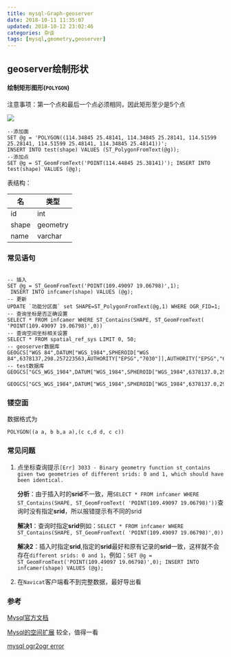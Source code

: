 ```yaml
---
title: mysql-Graph-geoserver
date: 2018-10-11 11:35:07
updated: 2018-10-12 23:02:46
categories: 杂谈
tags: [mysql,geometry,geoserver]
---
```


## geoserver绘制形状

#### 绘制矩形图形(`POLYGON`)

注意事项：第一个点和最后一个点必须相同，因此矩形至少是5个点

![](https://raw.githubusercontent.com/xuanfong1/xuanfong1.github.io/master/image/src_dir/%255CUsers%255Cxuan%255CAppData%255CRoaming%255CTypora%255Ctypora-user-images%255C1539238451033.png)

```mysql
--添加面
SET @g = 'POLYGON((114.34845 25.48141, 114.34845 25.28141, 114.51599 25.28141, 114.51599 25.48141, 114.34845 25.48141))';
INSERT INTO test(shape) VALUES (ST_PolygonFromText(@g));
--添加点
SET @g = ST_GeomFromText('POINT(114.44845 25.38141)'); INSERT INTO test(shape) VALUES (@g);
```

表结构：

| 名    | 类型     |
| ----- | -------- |
| id    | int      |
| shape | geometry |
| name  | varchar  |

### 常见语句
```MYSQL

-- 插入
SET @g = ST_GeomFromText('POINT(109.49097 19.06798)',1);
 INSERT INTO infcamer(shape) VALUES (@g);
-- 更新 
UPDATE `功能分区面` set SHAPE=ST_PolygonFromText(@g,1) WHERE OGR_FID=1; 
-- 查询坐标是否正确设置
SELECT * FROM infcamer WHERE ST_Contains(SHAPE, ST_GeomFromText( 'POINT(109.49097 19.06798)',0))
-- 查询空间坐标相关设置
SELECT * FROM spatial_ref_sys LIMIT 0, 50;
-- geoserver数据库
GEOGCS["WGS 84",DATUM["WGS_1984",SPHEROID["WGS 84",6378137,298.257223563,AUTHORITY["EPSG","7030"]],AUTHORITY["EPSG","6326"]],PRIMEM["Greenwich",0,AUTHORITY["EPSG","8901"]],UNIT["degree",0.0174532925199433,AUTHORITY["EPSG","9122"]],AUTHORITY["EPSG","4326"]]
-- test数据库
GEOGCS["GCS_WGS_1984",DATUM["WGS_1984",SPHEROID["WGS_1984",6378137.0,298.257223563]],PRIMEM["Greenwich",0.0],UNIT["Degree",0.0174532925199433]]

GEOGCS["GCS_WGS_1984",DATUM["WGS_1984",SPHEROID["WGS_1984",6378137.0,298.257223563]],PRIMEM["Greenwich",0.0],UNIT["Degree",0.0174532925199433],METADATA["World",-180.0,-90.0,180.0,90.0,0.0,0.0174532925199433,0.0,1262]]
```

### 镂空面

数据格式为

`POLYGON((a a, b b,a a),(c c,d d, c c)) `

### 常见问题

1. 点坐标查询提示`[Err] 3033 - Binary geometry function st_contains given two geometries of different srids: 0 and 1, which should have been identical.`

   **分析**：由于插入时的**srid**不一致，用`SELECT * FROM infcamer WHERE ST_Contains(SHAPE, ST_GeomFromText( 'POINT(109.49097 19.06798)'))`查询时没有指定**srid**，所以报错提示有不同的srid

   **解决1**：查询时指定**srid**例如：`SELECT * FROM infcamer WHERE ST_Contains(SHAPE, ST_GeomFromText( 'POINT(109.49097 19.06798)',0))`

   **解决2**：插入时指定**srid**,指定的**srid**最好和原有记录的**srid**一致，这样就不会存在`different srids: 0 and 1`，例如：`SET @g = ST_GeomFromText('POINT(109.49097 19.06798)',0);
    INSERT INTO infcamer(shape) VALUES (@g);`

2. 在`Navicat`客户端看不到完整数据，最好导出看




### 参考

[Mysql官方文档](https://dev.mysql.com/doc/refman/5.7/en/populating-spatial-columns.html)

[Mysql的空间扩展](http://www.mysqlab.net/docs/view/refman-5.1-zh/chapter/spatial-extensions-in-mysql.html)  较全，值得一看

[mysql ogr2ogr error](https://bugs.mysql.com/bug.php?id=79282)